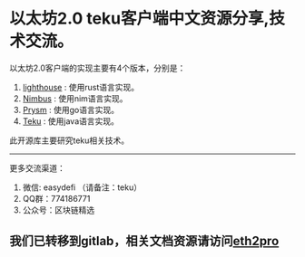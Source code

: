 # 以太坊2.0 teku客户端中文资源分享,技术交流。

以太坊2.0客户端的实现主要有4个版本，分别是：
1. [lighthouse](https://lighthouse.sigmaprime.io/) : 使用rust语言实现。
2. [Nimbus](https://our.status.im/tag/nimbus/) : 使用nim语言实现。
3. [Prysm](https://prysmaticlabs.com/) : 使用go语言实现。
4. [Teku](https://github.com/ConsenSys/teku) : 使用java语言实现。

此开源库主要研究teku相关技术。

----

更多交流渠道：

1. 微信: easydefi （请备注：teku）
2. QQ群：774186771
3. 公众号：区块链精选

## 我们已转移到gitlab，相关文档资源请访问[eth2pro](https://eth2pro.gitlab.io/doc/)

